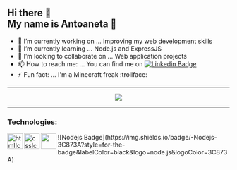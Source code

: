 <h2>Hi there 👋 <br> My name is Antoaneta 🙂</h2>



- 🔭 I’m currently working on ... Improving my web development skills
- 🌱 I’m currently learning ... Node.js and ExpressJS
- 👯 I’m looking to collaborate on ... Web application projects
- 📫 How to reach me: ... You can find me on [![Linkedin Badge](https://img.shields.io/badge/-Antoaneta-0e76a8?style=flat&labelColor=0e76a8&logo=linkedin&logoColor=white)](https://www.linkedin.com/in/antoanetapetrovayordanova/)
- ⚡ Fun fact: ... I'm a Minecraft freak :trollface:

<hr>

<p align="center"><img src="https://github-readme-stats.vercel.app/api?username=AntoanetaYordanova&theme=onedark"/></p>
 
 <hr>
 
 <h3><b>Technologies:</b></h3>
 
 <img align="left" alt="htmlIcon" width="35px" src="https://img.icons8.com/color/48/000000/html-5--v1.png"/>
 <img align="left" alt="cssIcon" width="35px" src="https://img.icons8.com/color/48/000000/css3.png"/>
 <img align="left" a align="left"lt="javascriptIcon" width="35px" src="https://img.icons8.com/color/50/000000/javascript--v1.png"/>
![Nodejs Badge](https://img.shields.io/badge/-Nodejs-3C873A?style=for-the-badge&labelColor=black&logo=node.js&logoColor=3C873A)
